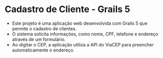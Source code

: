 # Cadastro de Cliente - Grails 5

- Este projeto é uma aplicação web desenvolvida com Grails 5 que permite o cadastro de clientes.
- O sistema solicita informações, como nome, CPF, telefone e endereço através de um formulário.
- Ao digitar o CEP, a aplicação utiliza a API do ViaCEP para preencher automaticamente o endereço.
